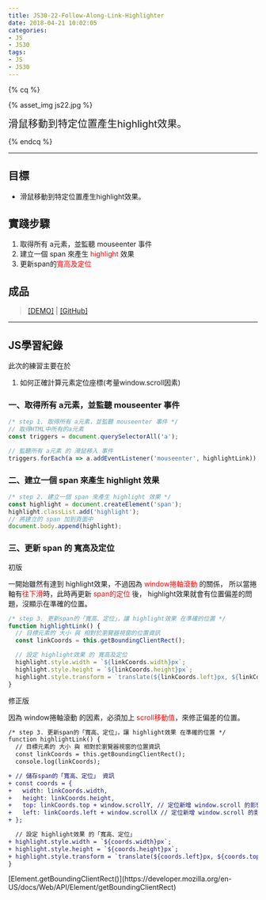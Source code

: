 ```yaml
---
title: JS30-22-Follow-Along-Link-Highlighter
date: 2018-04-21 10:02:05
categories:
- JS
- JS30
tags:
- JS
- JS30
---
```


{% cq %}

{% asset_img js22.jpg %}

<font style="font-size:20px;">滑鼠移動到特定位置產生highlight效果。</font>

{% endcq %}

<!-- more -->
***

## 目標

- 滑鼠移動到特定位置產生highlight效果。


## 實踐步驟

1. 取得所有 a元素，並監聽 mouseenter 事件
2. 建立一個 span 來產生 <font color="red">highlight</font> 效果
3. 更新span的<font color="red">寬高及定位</font>

## 成品

>[[DEMO]](https://kanboo.github.io/JavaScript30/22%20-%20Follow%20Along%20Link%20Highlighter/) | [[GitHub]](https://github.com/kanboo/JavaScript30/blob/master/22%20-%20Follow%20Along%20Link%20Highlighter/index.html)

***
## JS學習紀錄

此次的練習主要在於

1. 如何正確計算元素定位座標(考量window.scroll因素)

### 一、取得所有 a元素，並監聽 mouseenter 事件

``` js
/* step 1. 取得所有 a元素，並監聽 mouseenter 事件 */
// 取得HTML中所有的a元素
const triggers = document.querySelectorAll('a');

// 監聽所有 a元素 的 滑鼠移入 事件
triggers.forEach(a => a.addEventListener('mouseenter', highlightLink));
```

### 二、建立一個 span 來產生 highlight 效果

``` js
/* step 2. 建立一個 span 來產生 highlight 效果 */
const highlight = document.createElement('span');
highlight.classList.add('highlight');
// 將建立的 span 加到頁面中
document.body.append(highlight);
```

### 三、更新 span 的 寬高及定位

<span id="inline-blue">初版</span>

一開始雖然有達到 highlight效果，不過因為 <font color="red">window捲軸滾動</font> 的關係，
所以當捲軸有<font color="red">往下滑</font>時，此時再更新 <font color="red">span的定位</font> 後，
highlight效果就會有位置偏差的問題，沒顯示在準確的位置。

``` js
/* step 3. 更新span的「寬高、定位」，讓 highlight效果 在準確的位置 */
function highlightLink() {
  // 目標元素的 大小 與 相對於瀏覽器視窗的位置資訊
  const linkCoords = this.getBoundingClientRect();

  // 設定 highlight效果 的 寬高及定位
  highlight.style.width = `${linkCoords.width}px`;
  highlight.style.height = `${linkCoords.height}px`;
  highlight.style.transform = `translate(${linkCoords.left}px, ${linkCoords.top}px)`;
}
```

<span id="inline-yellow">修正版</span>

因為 window捲軸滾動 的因素，必須加上 <font color="red">scroll移動值</font>，來修正偏差的位置。

``` diff
/* step 3. 更新span的「寬高、定位」，讓 highlight效果 在準確的位置 */
function highlightLink() {
  // 目標元素的 大小 與 相對於瀏覽器視窗的位置資訊
  const linkCoords = this.getBoundingClientRect();
  console.log(linkCoords);

+ // 儲存span的「寬高、定位」 資訊
+ const coords = {
+   width: linkCoords.width,
+   height: linkCoords.height,
+   top: linkCoords.top + window.scrollY, // 定位新增 window.scroll 的影響因素
+   left: linkCoords.left + window.scrollX // 定位新增 window.scroll 的影響因素
+ };

  // 設定 highlight效果 的「寬高、定位」
+ highlight.style.width = `${coords.width}px`;
+ highlight.style.height = `${coords.height}px`;
+ highlight.style.transform = `translate(${coords.left}px, ${coords.top}px)`;
}
```

<div class="note info">[Element.getBoundingClientRect()](https://developer.mozilla.org/en-US/docs/Web/API/Element/getBoundingClientRect)</div>